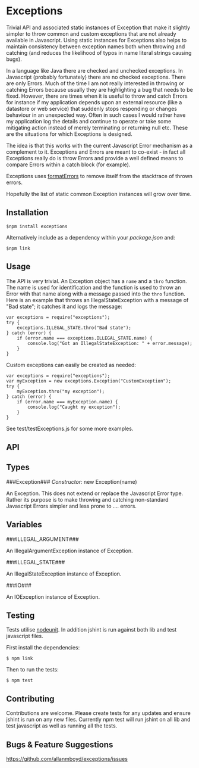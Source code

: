 Exceptions
==========

Trivial API and associated static instances of Exception that make it slightly simpler to throw common and
custom exceptions that are not already available in Javascript. Using static instances for Exceptions also
helps to maintain consistency between exception names both when throwing and catching (and reduces the likelihood
of typos in name literal strings causing bugs).

In a language like Java there are checked and unchecked exceptions. In Javascript (probably fortunately) there
are no checked exceptions. There are only Errors. Much of the time I am not really interested in throwing or
catching Errors because usually they are highlighting a bug that needs to be fixed. However, there are times when it is
useful to throw and catch Errors for instance if my application depends upon an external resource (like a datastore or
web service) that suddenly stops responding or changes behaviour in an unexpected way. Often in such cases I would
rather have my application log the details and continue to operate or take some mitigating action instead of merely
terminating or returning null etc. These are the situations for which Exceptions is designed.

The idea is that this works with the current Javascript Error mechanism as a complement to it. Exceptions and Errors
are meant to co-exist - in fact all Exceptions really do is throw Errors and provide a well defined means to compare
Errors within a catch block (for example).

Exceptions uses [formatErrors](https://github.com/allanmboyd/formaterrors) to remove itself from the stacktrace of
thrown errors.

Hopefully the list of static common Exception instances will grow over time.


Installation
------------

    $npm install exceptions

Alternatively include as a dependency within your *package.json* and:

    $npm link


Usage
-----

The API is very trivial. An Exception object has a `name` and a `thro` function. The name is used for identification
and the function is used to throw an Error with that name along with a message passed into the `thro` function. Here is
an example that throws an IllegalStateException with a message of "Bad state"; it catches it and logs the message:

    var exceptions = require("exceptions");
    try {
        exceptions.ILLEGAL_STATE.thro("Bad state");
    } catch (error) {
        if (error.name === exceptions.ILLEGAL_STATE.name) {
            console.log("Got an IllegalStateException: " + error.message);
        }
    }

Custom exceptions can easily be created as needed:

    var exceptions = require("exceptions");
    var myException = new exceptions.Exception("CustomException");
    try {
        myException.thro("my exception");
    } catch (error) {
        if (error.name === myException.name) {
            console.log("Caught my exception");
        }
    }

See test/testExceptions.js for some more examples.

API
---

Types
-----

###Exception###
*Constructor:* new Exception(name)

An Exception. This does not extend or replace the Javascript Error type. Rather its purpose is to make throwing
and catching non-standard Javascript Errors simpler and less prone to .... errors.


Variables
---------

###ILLEGAL_ARGUMENT###

An IllegalArgumentException instance of Exception.


###ILLEGAL_STATE###

An IllegalStateException instance of Exception.


###IO###

An IOException instance of Exception.


Testing
-------

Tests utilise [nodeunit](https://github.com/caolan/nodeunit). In addition jshint is run against both lib and test
javascript files.

First install the dependencies:

    $ npm link

Then to run the tests:

    $ npm test



Contributing
------------

Contributions are welcome. Please create tests for any updates and ensure jshint is run on any new files. Currently
npm test will run jshint on all lib and test javascript as well as running all the tests.


Bugs & Feature Suggestions
--------------------------

https://github.com/allanmboyd/exceptions/issues

